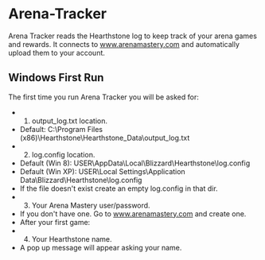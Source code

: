 # Arena-Tracker
Arena Tracker reads the Hearthstone log to keep track of your arena games and rewards.
It connects to www.arenamastery.com and automatically upload them to your account.

## Windows First Run
The first time you run Arena Tracker you will be asked for:

* 1) output_log.txt location.
 * Default: C:\Program Files (x86)\Hearthstone\Hearthstone_Data\output_log.txt
* 2) log.config location.
 * Default (Win 8): USER\AppData\Local\Blizzard\Hearthstone\log.config
 * Default (Win XP): USER\Local Settings\Application Data\Blizzard\Hearthstone\log.config
 * If the file doesn't exist create an empty log.config in that dir.
* 3) Your Arena Mastery user/password.
 * If you don't have one. Go to www.arenamastery.com and create one. 
* After your first game:
* 4) Your Hearthstone name.
 * A pop up message will appear asking your name.
